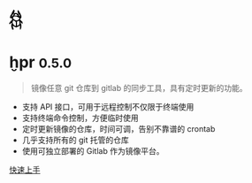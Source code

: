 ![logo](_media/icon.png)

# ḫpr <small>0.5.0</small>

> 镜像任意 git 仓库到 gitlab 的同步工具，具有定时更新的功能。

* 支持 API 接口，可用于远程控制不仅限于终端使用
* 支持终端命令控制，方便临时使用
* 定时更新镜像的仓库，时间可调，告别不靠谱的 crontab
* 几乎支持所有的 git 托管的仓库
* 使用可独立部署的 Gitlab 作为镜像平台。

[快速上手](#ḫpr)
